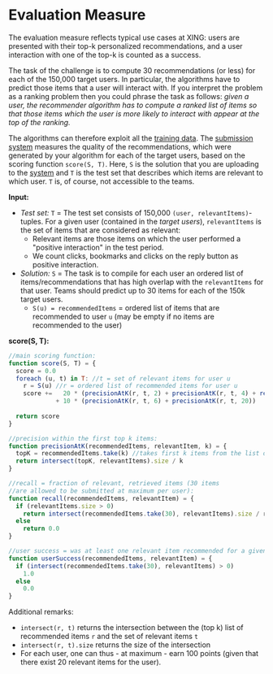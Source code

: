 Evaluation Measure
==================

The evaluation measure reflects typical use cases at XING: users are presented with their top-k 
personalized recommendations, and a user interaction with one of the top-k is counted as a success. 

The task of the challenge is to compute 30 recommendations (or less) for each of the 150,000 target users. 
In particular, the algorithms have to predict those items that a user will interact with. If you interpret the 
problem as a ranking problem then you could phrase the task as follows: _given a user, 
the recommender algorithm has to compute a ranked list of items so that those items which the user is more likely to 
interact with appear at the top of the ranking._

The algorithms can therefore exploit all the [training data](TrainingDataset.md). The [submission system](https://recsys.xing.com/submission) measures the quality of the recommendations, which were generated by 
your algorithm for each of the target users, based on the scoring function `score(S, T)`. Here, `S` is the solution 
that you are uploading to the [system](https://recsys.xing.com/submission) and `T` is the test set that describes which items 
are relevant to which user. `T` is, of course, not accessible to the teams. 

**Input:**  

- *Test set:* `T` = The test set consists of 150,000 `(user, relevantItems)`-tuples. For a given user (contained in the _target users_), `relevantItems` is the set of items that are considered as relevant:
  + Relevant items are those items on which the user performed a "positive interaction" in the test period. 
  + We count clicks, bookmarks and clicks on the reply button as positive interaction. 
- *Solution:* `S` = The task is to compile for each user an ordered list of items/recommendations that has high overlap with the `relevantItems` for that user. Teams should predict up to 30 items for each of the 150k target users. 
  + `S(u) = recommendedItems` = ordered list of items that are recommended to user `u` (may be empty if no items are recommended to the user)

**score(S, T):**

```javascript
//main scoring function: 
function score(S, T) = {
  score = 0.0
  foreach (u, t) in T: //t = set of relevant items for user u
    r = S(u) //r = ordered list of recommended items for user u
    score +=   20 * (precisionAtK(r, t, 2) + precisionAtK(r, t, 4) + recall(r, t) + userSuccess(r, t)) 
             + 10 * (precisionAtK(r, t, 6) + precisionAtK(r, t, 20))
  
  return score
}

//precision within the first top k items: 
function precisionAtK(recommendedItems, relevantItem, k) = {
  topK = recommendedItems.take(k) //takes first k items from the list of reccommendedItems
  return intersect(topK, relevantItems).size / k
}

//recall = fraction of relevant, retrieved items (30 items 
//are allowed to be submitted at maximum per user): 
function recall(recommendedItems, relevantItem) = {
  if (relevantItems.size > 0)
    return intersect(recommendedItems.take(30), relevantItems).size / relevantItems.size
  else 
    return 0.0
}

//user success = was at least one relevant item recommended for a given user?
function userSuccess(recommendedItems, relevantItem) = {
  if (intersect(recommendedItems.take(30), relevantItems) > 0)
    1.0
  else 
    0.0
}
```

Additional remarks: 

- `intersect(r, t)` returns the intersection between the (top k) list of recommended items `r` and the set of relevant items `t`
- `intersect(r, t).size` returns the size of the intersection
- For each user, one can thus - at maximum - earn 100 points (given that there exist 20 relevant items for the user). 
